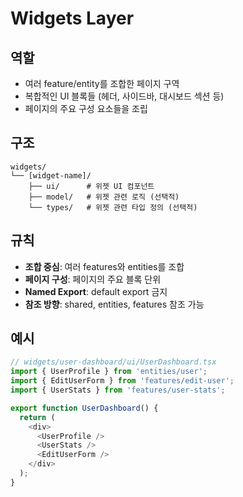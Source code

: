 # Widgets Layer

## 역할

- 여러 feature/entity를 조합한 페이지 구역
- 복합적인 UI 블록들 (헤더, 사이드바, 대시보드 섹션 등)
- 페이지의 주요 구성 요소들을 조립

## 구조

```
widgets/
└── [widget-name]/
    ├── ui/      # 위젯 UI 컴포넌트
    ├── model/   # 위젯 관련 로직 (선택적)
    └── types/   # 위젯 관련 타입 정의 (선택적)
```

## 규칙

- **조합 중심**: 여러 features와 entities를 조합
- **페이지 구성**: 페이지의 주요 블록 단위
- **Named Export**: default export 금지
- **참조 방향**: shared, entities, features 참조 가능

## 예시

```typescript
// widgets/user-dashboard/ui/UserDashboard.tsx
import { UserProfile } from 'entities/user';
import { EditUserForm } from 'features/edit-user';
import { UserStats } from 'features/user-stats';

export function UserDashboard() {
  return (
    <div>
      <UserProfile />
      <UserStats />
      <EditUserForm />
    </div>
  );
}
```
